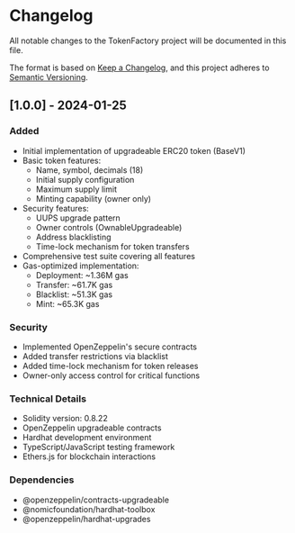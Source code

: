 # Changelog
All notable changes to the TokenFactory project will be documented in this file.

The format is based on [Keep a Changelog](https://keepachangelog.com/en/1.0.0/),
and this project adheres to [Semantic Versioning](https://semver.org/spec/v2.0.0.html).

## [1.0.0] - 2024-01-25

### Added
- Initial implementation of upgradeable ERC20 token (BaseV1)
- Basic token features:
  - Name, symbol, decimals (18)
  - Initial supply configuration
  - Maximum supply limit
  - Minting capability (owner only)
- Security features:
  - UUPS upgrade pattern
  - Owner controls (OwnableUpgradeable)
  - Address blacklisting
  - Time-lock mechanism for token transfers
- Comprehensive test suite covering all features
- Gas-optimized implementation:
  - Deployment: ~1.36M gas
  - Transfer: ~61.7K gas
  - Blacklist: ~51.3K gas
  - Mint: ~65.3K gas

### Security
- Implemented OpenZeppelin's secure contracts
- Added transfer restrictions via blacklist
- Added time-lock mechanism for token releases
- Owner-only access control for critical functions

### Technical Details
- Solidity version: 0.8.22
- OpenZeppelin upgradeable contracts
- Hardhat development environment
- TypeScript/JavaScript testing framework
- Ethers.js for blockchain interactions

### Dependencies
- @openzeppelin/contracts-upgradeable
- @nomicfoundation/hardhat-toolbox
- @openzeppelin/hardhat-upgrades 